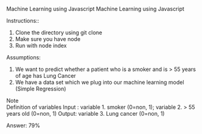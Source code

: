 Machine Learning using Javascript
Machine Learning using Javascript

Instructions::
1. Clone the directory using git clone
2. Make sure you have node
3. Run with node index

Assumptions:
1. We want to predict whether a patient who is a smoker and is > 55 years of age has Lung Cancer 
2. We have a data set which we plug into our machine learning model (Simple Regression)

Note  
Definition of variables
Input : variable 1. smoker (0=non, 1); variable 2. > 55 years old (0=non, 1)
Output: variable 3. Lung cancer (0=non, 1)

Answer: 79%
